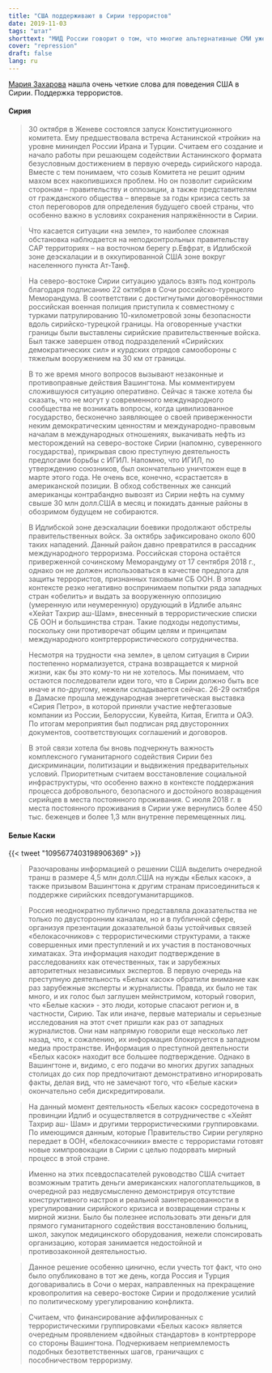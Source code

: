 ```yaml
---
title: "США поддерживают в Сирии террористов"
date: 2019-11-03
tags: "штат"
shorttext: "МИД России говорит о том, что многие альтернативные СМИ уже давно доказали. Запад поддерживает террористов в Сирии своими террористами."
cover: "repression"
draft: false
lang: ru
---
```


[Мария Захарова](http://www.mid.ru/ru/press_service/spokesman/briefings/-/asset_publisher/D2wHaWMCU6Od/content/id/3882176?p_p_id=101_INSTANCE_D2wHaWMCU6Od&_101_INSTANCE_D2wHaWMCU6Od_languageId=en_GB "Briefing by Foreign Ministry Spokesperson Maria Zakharova on the sidelines of the International Public Diplomacy Forum, Dialogue on the Volga: Peace and Mutual Understanding in the 21st Century, Volgograd, November 1, 2019") нашла очень четкие слова для поведения США в Сирии. Поддержка террористов.


#### Сирия

> 30 октября в Женеве состоялся запуск Конституционного комитета. Ему предшествовала встреча Астанинской «тройки» на уровне мининдел России Ирана и Турции. Считаем его создание и начало работы при решающем содействии Астанинского формата безусловным достижением в первую очередь сирийского народа. Вместе с тем понимаем, что созыв Комитета не решит одним махом всех накопившихся проблем. Но он позволит сирийским сторонам – правительству и оппозиции, а также представителям от гражданского общества – впервые за годы кризиса сесть за стол переговоров для определения будущего своей страны, что особенно важно в условиях сохранения напряжённости в Сирии.

> Что касается ситуации «на земле», то наиболее сложная обстановка наблюдается на неподконтрольных правительству САР территориях – на восточном берегу р.Евфрат, в Идлибской зоне деэскалации и в оккупированной США зоне вокруг населенного пункта Ат-Танф.

> На северо-востоке Сирии ситуацию удалось взять под контроль благодаря подписанию 22 октября в Сочи российско-турецкого Меморандума. В соответствии с достигнутыми договорённостями российская военная полиция приступила к совместному с турками патрулированию
10-километровой зоны безопасности вдоль сирийско-турецкой границы. На оговоренные участки границы были выставлены сирийские правительственные войска. Был также завершен отвод подразделений «Сирийских демократических сил» и курдских отрядов самообороны с тяжелым вооружением на 30 км от границы.

> В то же время много вопросов вызывают незаконные и противоправные действия Вашингтона. Мы комментируем сложившуюся ситуацию оперативно. Сейчас я также хотела бы сказать, что не могут у современного международного сообщества не возникать вопросы, когда цивилизованное государство, бесконечно заявляющее о своей приверженности неким демократическим ценностям и международно-правовым началам в международных отношениях, выкачивать нефть из месторождений на северо-востоке Сирии (напомню, суверенного государства), прикрывая свою преступную деятельность предлогами борьбы с ИГИЛ. Напомню, что ИГИЛ, по утверждению союзников, был окончательно уничтожен еще в марте этого года. Не очень все, конечно, «срастается» в американской позиции. В обход собственных же санкций американцы контрабандно вывозят из Сирии нефть на сумму свыше 30 млн долл.США в месяц и покидать данные районы в обозримом будущем не собираются.

> В Идлибской зоне деэскалации боевики продолжают обстрелы правительственных войск. За октябрь зафиксировано около 600 таких нападений. Данный район давно превратился в рассадник международного терроризма. Российская сторона остаётся приверженной сочинскому Меморандуму от 17 сентября 2018 г., однако он не должен использоваться в качестве предлога для защиты террористов, признанных таковыми СБ ООН. В этом контексте резко негативно воспринимаем попытки ряда западных стран «обелить» и выдать за вооруженную оппозицию (умеренную или неумеренную) орудующий в Идлибе альянс «Хейат Тахрир аш-Шам», внесенный в террористические списки СБ ООН и большинства стран. Такие подходы недопустимы, поскольку они противоречат общим целям и принципам международного контртеррористического сотрудничества.

> Несмотря на трудности «на земле», в целом ситуация в Сирии постепенно нормализуется, страна возвращается к мирной жизни, как бы это кому-то ни не хотелось. Мы понимаем, что остаются последователи идеи того, что в Сирии должно быть все иначе и по-другому, нежели складывается сейчас. 26-29 октября в Дамаске прошла международная энергетическая выставка «Сирия Петро», в которой приняли участие нефтегазовые компании из России, Белоруссии, Кувейта, Китая, Египта и ОАЭ. По итогам мероприятия был подписан ряд двусторонних документов, соответствующих соглашений и договоров.

> В этой связи хотела бы вновь подчеркнуть важность комплексного гуманитарного содействия Сирии без дискриминации, политизации и выдвижения предварительных условий. Приоритетным считаем восстановление социальной инфраструктуры, что особенно важно в контексте поддержания процесса добровольного, безопасного и достойного возвращения сирийцев в места постоянного проживания. С июля 2018 г. в места постоянного проживания в Сирии уже вернулись более 450 тыс. беженцев и более 1,3 млн внутренне перемещенных лиц.

#### Белые Каски

{{< tweet "1095677403198906369" >}}

> Разочарованы информацией о решении США выделить очередной транш в размере 4,5 млн долл.США на нужды «Белых касок», а также призывом Вашингтона к другим странам присоединиться к поддержке сирийских псевдогуманитарщиков.

> Россия неоднократно публично представляла доказательства не только по двусторонним каналам, но и в публичной сфере, организуя презентации доказательной базы устойчивых связей «белокасочников» с террористическими структурами, а также совершенных ими преступлений и их участия в постановочных химатаках. Эта информация находит подтверждение в расследованиях как отечественных, так и зарубежных авторитетных независимых экспертов. В первую очередь на преступную деятельность «Белых касок» обратили внимание как раз зарубежные эксперты и журналисты. Правда, их было не так много, и их голос был заглушен мейнстримом, который говорил, что «Белые каски» - это люди, которые спасают регион и, в частности, Сирию. Так или иначе, первые материалы и серьезные исследования на этот счет пришли как раз от западных журналистов. Они нам напрямую говорили еще несколько лет назад, что, к сожалению, их информация блокируется в западном медиа пространстве. Информация о преступной деятельности «Белых касок» находит все большее подтверждение. Однако в Вашингтоне и, видимо, с его подачи во многих других западных столицах до сих пор предпочитают демонстративно игнорировать факты, делая вид, что не замечают того, что «Белые каски» окончательно себя дискредитировали.

> На данный момент деятельность «Белых касок» сосредоточена в провинции Идлиб и осуществляется в сотрудничестве с «Хейят Тахрир аш- Шам» и другими террористическими группировками. По имеющимся данным, которые Правительство Сирии регулярно передает в ООН, «белокасочники» вместе с террористами готовят новые химпровокации в Сирии с целью подорвать мирный процесс в этой стране.

> Именно на этих псевдоспасателей руководство США считает возможным тратить деньги американских налогоплательщиков, в очередной раз недвусмысленно демонстрируя отсутствие конструктивного настроя и реальной заинтересованности в урегулировании сирийского кризиса и возвращении страны к мирной жизни. Было бы полезнее использовать эти деньги для прямого гуманитарного содействия восстановлению больниц, школ, закупок медицинского оборудования, нежели спонсировать организацию, которая занимается недостойной и противозаконной деятельностью.

> Данное решение особенно цинично, если учесть тот факт, что оно было опубликовано в тот же день, когда Россия и Турция договаривались в Сочи о мерах, направленных на прекращение кровопролития на северо-востоке Сирии и продолжение усилий по политическому урегулированию конфликта.

> Считаем, что финансирование аффилированных с террористическими группировками «Белых касок» является очередным проявлением «двойных стандартов» в контртерроре со стороны Вашингтона. Подчеркиваем неприемлемость подобных безответственных шагов, граничащих с пособничеством терроризму.
